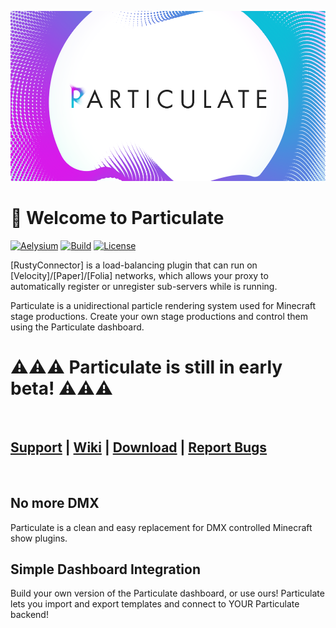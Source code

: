 ![Aelysium Wordmark Image](https://github.com/Aelysium-Group/.github/blob/main/images/particulate-wordmark.png?raw=true)

# 👋 Welcome to Particulate
[![Aelysium](https://flat.badgen.net/badge/Discord/Aelysium/5865F2?icon=discord)](https://join.aelysium.group/)
[![Build](https://flat.badgen.net/badge/Latest%20Stable%20Release/NONE/orange?icon=discord)](https://join.aelysium.group/)
[![License](https://flat.badgen.net/badge/License/MIT/5865F2)](https://github.com/Aelysium-Group/particulate/blob/main/LICENSE)
<!--[![Build](https://flat.badgen.net/github/release/Aelysium-Group/particulate?label=Latest%20Stable%20Release&icon=maven)](https://github.com/Aelysium-Group/particulate/releases)-->

[RustyConnector] is a load-balancing plugin that can run on [Velocity]/[Paper]/[Folia] networks, which allows your proxy to automatically register or unregister sub-servers while is running.

Particulate is a unidirectional particle rendering system used for Minecraft stage productions.
Create your own stage productions and control them using the Particulate dashboard.


# ⚠️⚠️⚠️ Particulate is still in early beta! ⚠️⚠️⚠️
<br>

## [Support](https://join.aelysium.group/)  |  [Wiki](https://github.com/Aelysium-Group/particulate/wiki)  |  [Download](https://github.com/Aelysium-Group/particulate/releases)  |  [Report Bugs](https://github.com/Aelysium-Group/particulate/issues)



<br>

## No more DMX
Particulate is a clean and easy replacement for DMX controlled Minecraft show plugins.

## Simple Dashboard Integration
Build your own version of the Particulate dashboard, or use ours!
Particulate lets you import and export templates and connect to YOUR Particulate backend!

